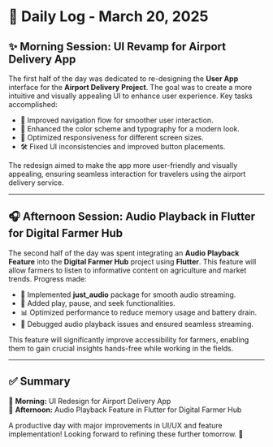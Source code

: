 # 🚀 Daily Log - March 20, 2025

## ✨ Morning Session: UI Revamp for Airport Delivery App

The first half of the day was dedicated to re-designing the **User App** interface for the **Airport Delivery Project**. The goal was to create a more intuitive and visually appealing UI to enhance user experience. Key tasks accomplished:

- 🔹 Improved navigation flow for smoother user interaction.
- 🎨 Enhanced the color scheme and typography for a modern look.
- 📱 Optimized responsiveness for different screen sizes.
- 🛠️ Fixed UI inconsistencies and improved button placements.

The redesign aimed to make the app more user-friendly and visually appealing, ensuring seamless interaction for travelers using the airport delivery service.

---

## 🎧 Afternoon Session: Audio Playback in Flutter for Digital Farmer Hub

The second half of the day was spent integrating an **Audio Playback Feature** into the **Digital Farmer Hub** project using **Flutter**. This feature will allow farmers to listen to informative content on agriculture and market trends. Progress made:

- 🎵 Implemented **just_audio** package for smooth audio streaming.
- 🔄 Added play, pause, and seek functionalities.
- 📊 Optimized performance to reduce memory usage and battery drain.
- 🐞 Debugged audio playback issues and ensured seamless streaming.

This feature will significantly improve accessibility for farmers, enabling them to gain crucial insights hands-free while working in the fields.

---

## ✅ Summary

🔹 **Morning:** UI Redesign for Airport Delivery App  
🔹 **Afternoon:** Audio Playback Feature in Flutter for Digital Farmer Hub  

A productive day with major improvements in UI/UX and feature implementation! Looking forward to refining these further tomorrow. 🚀


